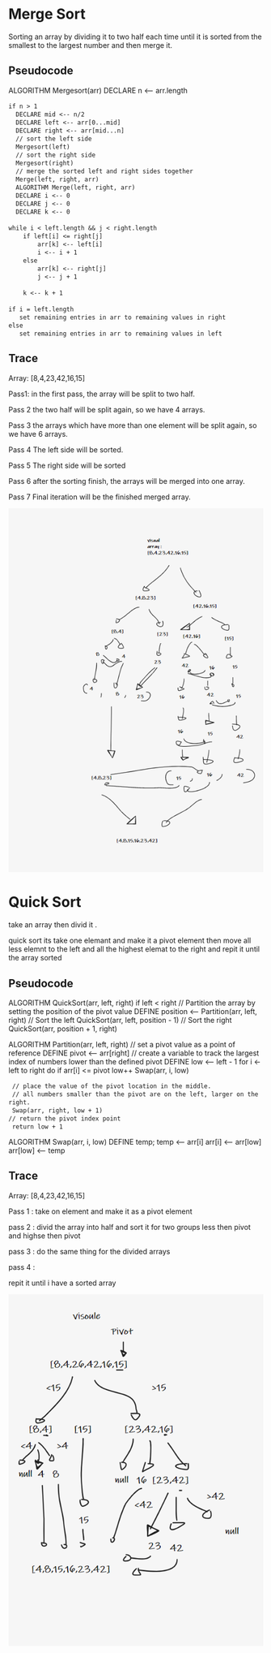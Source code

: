 

# Merge Sort

Sorting an array by dividing it to two half each time until it is sorted from the smallest to the largest number and then merge it.

## Pseudocode

ALGORITHM Mergesort(arr)
DECLARE n <-- arr.length

    if n > 1
      DECLARE mid <-- n/2
      DECLARE left <-- arr[0...mid]
      DECLARE right <-- arr[mid...n]
      // sort the left side
      Mergesort(left)
      // sort the right side
      Mergesort(right)
      // merge the sorted left and right sides together
      Merge(left, right, arr)
      ALGORITHM Merge(left, right, arr)
      DECLARE i <-- 0
      DECLARE j <-- 0
      DECLARE k <-- 0

    while i < left.length && j < right.length
        if left[i] <= right[j]
            arr[k] <-- left[i]
            i <-- i + 1
        else
            arr[k] <-- right[j]
            j <-- j + 1

        k <-- k + 1

    if i = left.length
       set remaining entries in arr to remaining values in right
    else
       set remaining entries in arr to remaining values in left


## Trace
Array: [8,4,23,42,16,15]

Pass1:
in the first pass, the array will be split to two half.

Pass 2
the two half will be split again, so we have 4 arrays.

Pass 3
the arrays which have more than one element will be split again, so we have 6 arrays.

Pass 4
The left side will be sorted.

Pass 5
The right side will be sorted

Pass 6
after the sorting finish, the arrays will be merged into one array.

Pass 7
Final iteration will be the finished merged array.

![](./img/blogs27.PNG)


# Quick Sort

take an array then divid it .

quick sort its take one elemant and make it a pivot element then move all less elemnt to the left and all the highest elemat to the right and repit it until the array sorted


## Pseudocode

ALGORITHM QuickSort(arr, left, right)
    if left < right
        // Partition the array by setting the position of the pivot value
        DEFINE position <-- Partition(arr, left, right)
        // Sort the left
        QuickSort(arr, left, position - 1)
        // Sort the right
        QuickSort(arr, position + 1, right)

ALGORITHM Partition(arr, left, right)
    // set a pivot value as a point of reference
    DEFINE pivot <-- arr[right]
    // create a variable to track the largest index of numbers lower than the defined pivot
    DEFINE low <-- left - 1
    for i <- left to right do
        if arr[i] <= pivot
            low++
            Swap(arr, i, low)

     // place the value of the pivot location in the middle.
     // all numbers smaller than the pivot are on the left, larger on the right.
     Swap(arr, right, low + 1)
    // return the pivot index point
     return low + 1

ALGORITHM Swap(arr, i, low)
    DEFINE temp;
    temp <-- arr[i]
    arr[i] <-- arr[low]
    arr[low] <-- temp


## Trace
Array: [8,4,23,42,16,15]

Pass 1 :
take on element and make it as a pivot element 

pass 2 : 
divid the array into half and sort it for two groups less then pivot and highse then pivot 

pass 3 : 
do the same thing for the divided arrays 

pass 4 : 

repit it until i have a sorted array

![](./img/blog28.PNG)



